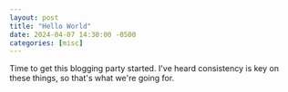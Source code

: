 ```yaml
---
layout: post
title: "Hello World"
date: 2024-04-07 14:30:00 -0500
categories: [misc]
---
```


Time to get this blogging party started.  I've heard consistency is key on these things, so that's what we're going for.